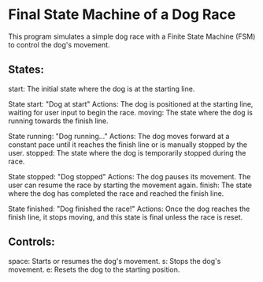 # Final State Machine of a Dog Race

This program simulates a simple dog race with a Finite State Machine (FSM) to control the dog's movement.

## States:

start: The initial state where the dog is at the starting line.

State start: "Dog at start"
Actions: The dog is positioned at the starting line, waiting for user input to begin the race.
moving: The state where the dog is running towards the finish line.

State running: "Dog running..."
Actions: The dog moves forward at a constant pace until it reaches the finish line or is manually stopped by the user.
stopped: The state where the dog is temporarily stopped during the race.

State stopped: "Dog stopped"
Actions: The dog pauses its movement. The user can resume the race by starting the movement again.
finish: The state where the dog has completed the race and reached the finish line.

State finished: "Dog finished the race!"
Actions: Once the dog reaches the finish line, it stops moving, and this state is final unless the race is reset.

## Controls:

space: Starts or resumes the dog's movement.
s: Stops the dog's movement.
e: Resets the dog to the starting position.
